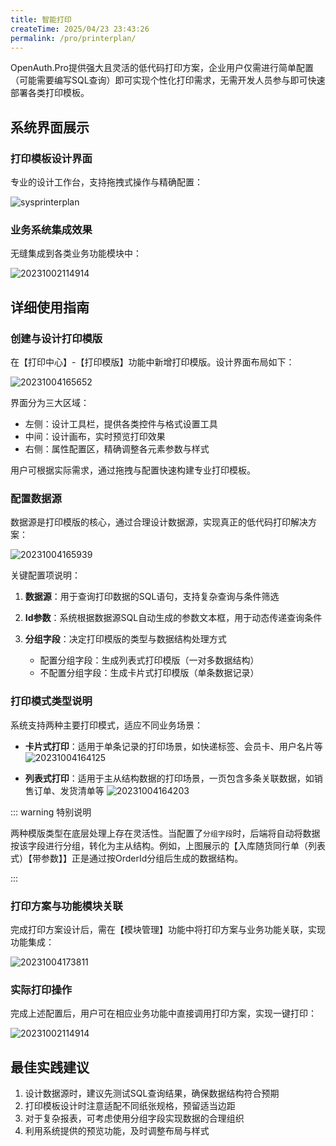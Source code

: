 ```yaml
---
title: 智能打印
createTime: 2025/04/23 23:43:26
permalink: /pro/printerplan/
---
```


OpenAuth.Pro提供强大且灵活的低代码打印方案，企业用户仅需进行简单配置（可能需要编写SQL查询）即可实现个性化打印需求，无需开发人员参与即可快速部署各类打印模板。

## 系统界面展示

### 打印模板设计界面

专业的设计工作台，支持拖拽式操作与精确配置：

![sysprinterplan](http://img.openauth.net.cn/sysprinterplan.png)

### 业务系统集成效果

无缝集成到各类业务功能模块中：

![20231002114914](http://img.openauth.net.cn/20231002114914.png)


## 详细使用指南

### 创建与设计打印模版

在【打印中心】-【打印模版】功能中新增打印模版。设计界面布局如下：

![20231004165652](http://img.openauth.net.cn/20231004165652.png)

界面分为三大区域：
- 左侧：设计工具栏，提供各类控件与格式设置工具
- 中间：设计画布，实时预览打印效果
- 右侧：属性配置区，精确调整各元素参数与样式

用户可根据实际需求，通过拖拽与配置快速构建专业打印模板。

### 配置数据源

数据源是打印模版的核心，通过合理设计数据源，实现真正的低代码打印解决方案：

![20231004165939](http://img.openauth.net.cn/20231004165939.png)

关键配置项说明：

1. **数据源**：用于查询打印数据的SQL语句，支持复杂查询与条件筛选
   
2. **Id参数**：系统根据数据源SQL自动生成的参数文本框，用于动态传递查询条件
   
3. **分组字段**：决定打印模版的类型与数据结构处理方式
   - 配置分组字段：生成列表式打印模版（一对多数据结构）
   - 不配置分组字段：生成卡片式打印模版（单条数据记录）

### 打印模式类型说明

系统支持两种主要打印模式，适应不同业务场景：

* **卡片式打印**：适用于单条记录的打印场景，如快递标签、会员卡、用户名片等
  ![20231004164125](http://img.openauth.net.cn/20231004164125.png)

* **列表式打印**：适用于主从结构数据的打印场景，一页包含多条关联数据，如销售订单、发货清单等
  ![20231004164203](http://img.openauth.net.cn/20231004164203.png)

::: warning 特别说明

两种模版类型在底层处理上存在灵活性。当配置了`分组字段`时，后端将自动将数据按该字段进行分组，转化为主从结构。例如，上图展示的【入库随货同行单（列表式）【带参数】】正是通过按OrderId分组后生成的数据结构。

:::

### 打印方案与功能模块关联

完成打印方案设计后，需在【模块管理】功能中将打印方案与业务功能关联，实现功能集成：

![20231004173811](http://img.openauth.net.cn/20231004173811.png)


### 实际打印操作

完成上述配置后，用户可在相应业务功能中直接调用打印方案，实现一键打印：

![20231002114914](http://img.openauth.net.cn/20231002114914.png)

## 最佳实践建议

1. 设计数据源时，建议先测试SQL查询结果，确保数据结构符合预期
2. 打印模板设计时注意适配不同纸张规格，预留适当边距
3. 对于复杂报表，可考虑使用分组字段实现数据的合理组织
4. 利用系统提供的预览功能，及时调整布局与样式